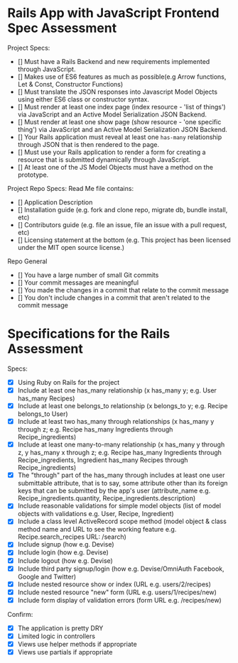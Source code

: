 # Rails App with JavaScript Frontend Spec Assessment
Project Specs:
- [] Must have a Rails Backend and new requirements implemented through JavaScript.
- [] Makes use of ES6 features as much as possible(e.g Arrow functions, Let & Const, Constructor Functions)
- [] Must translate the JSON responses into Javascript Model Objects using either ES6 class or constructor syntax. 
- [] Must render at least one index page (index resource - 'list of things') via JavaScript and an Active Model Serialization JSON Backend.
- [] Must render at least one show page (show resource - 'one specific thing') via JavaScript and an Active Model Serialization JSON Backend.
- [] Your Rails application must reveal at least one `has-many` relationship through JSON that is then rendered to the page.
- [] Must use your Rails application to render a form for creating a resource that is submitted dynamically through JavaScript.
- [] At least one of the JS Model Objects must have a method on the prototype.

Project Repo Specs:
Read Me file contains:
- [] Application Description
- [] Installation guide (e.g. fork and clone repo, migrate db, bundle install, etc)
- [] Contributors guide (e.g. file an issue, file an issue with a pull request, etc)
- [] Licensing statement at the bottom (e.g. This project has been licensed under the MIT open source license.)

Repo General
- [] You have a large number of small Git commits
- [] Your commit messages are meaningful
- [] You made the changes in a commit that relate to the commit message
- [] You don't include changes in a commit that aren't related to the commit message

# Specifications for the Rails Assessment

Specs:
- [x] Using Ruby on Rails for the project
- [x] Include at least one has_many relationship (x has_many y; e.g. User has_many Recipes)
- [x] Include at least one belongs_to relationship (x belongs_to y; e.g. Recipe belongs_to User)
- [x] Include at least two has_many through relationships (x has_many y through z; e.g. Recipe has_many Ingredients through Recipe_ingredients)
- [x] Include at least one many-to-many relationship (x has_many y through z, y has_many x through z; e.g. Recipe has_many Ingredients through Recipe_ingredients, Ingredient has_many Recipes through Recipe_ingredients)
- [x] The "through" part of the has_many through includes at least one user submittable attribute, that is to say, some attribute other than its foreign keys that can be submitted by the app's user (attribute_name e.g. Recipe_ingredients.quantity, Recipe_ingredients.description)
- [x] Include reasonable validations for simple model objects (list of model objects with validations e.g. User, Recipe, Ingredient)
- [x] Include a class level ActiveRecord scope method (model object & class method name and URL to see the working feature e.g. Recipe.search_recipes URL: /search)
- [x] Include signup (how e.g. Devise)
- [x] Include login (how e.g. Devise)
- [x] Include logout (how e.g. Devise)
- [x] Include third party signup/login (how e.g. Devise/OmniAuth Facebook, Google and Twitter)
- [x] Include nested resource show or index (URL e.g. users/2/recipes)
- [x] Include nested resource "new" form (URL e.g. users/1/recipes/new)
- [x] Include form display of validation errors (form URL e.g. /recipes/new)

Confirm:
- [x] The application is pretty DRY
- [x] Limited logic in controllers
- [x] Views use helper methods if appropriate
- [x] Views use partials if appropriate
